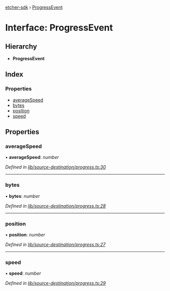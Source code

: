 [etcher-sdk](../README.md) › [ProgressEvent](progressevent.md)

# Interface: ProgressEvent

## Hierarchy

* **ProgressEvent**

## Index

### Properties

* [averageSpeed](progressevent.md#averagespeed)
* [bytes](progressevent.md#bytes)
* [position](progressevent.md#position)
* [speed](progressevent.md#speed)

## Properties

###  averageSpeed

• **averageSpeed**: *number*

*Defined in [lib/source-destination/progress.ts:30](https://github.com/balena-io-modules/etcher-sdk/blob/be777fd/lib/source-destination/progress.ts#L30)*

___

###  bytes

• **bytes**: *number*

*Defined in [lib/source-destination/progress.ts:28](https://github.com/balena-io-modules/etcher-sdk/blob/be777fd/lib/source-destination/progress.ts#L28)*

___

###  position

• **position**: *number*

*Defined in [lib/source-destination/progress.ts:27](https://github.com/balena-io-modules/etcher-sdk/blob/be777fd/lib/source-destination/progress.ts#L27)*

___

###  speed

• **speed**: *number*

*Defined in [lib/source-destination/progress.ts:29](https://github.com/balena-io-modules/etcher-sdk/blob/be777fd/lib/source-destination/progress.ts#L29)*
